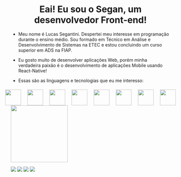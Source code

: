 <h1 align="center">Eai! Eu sou o Segan, um desenvolvedor Front-end!</h1>

- Meu nome é Lucas Segantini. Despertei meu interesse em programação durante o ensino médio. Sou formado em Técnico em Análise e Desenvolvimento de Sistemas na ETEC e estou concluindo um curso superior em ADS na FIAP.

- Eu gosto muito de desenvolver aplicações Web, porém minha verdadeira paixão é o desenvolvimento de aplicações Mobile usando React-Native!

- Essas são as linguagens e tecnologias que eu me interesso:

<div style="margin-top: 20px; display: flex; justify-content: center;">
  <img style="width: 50px; height: 50px; margin: 0 10px;" src="https://cdn.jsdelivr.net/gh/devicons/devicon@latest/icons/html5/html5-plain-wordmark.svg" />   
  <img style="width: 50px; height: 50px; margin: 0 10px;" src="https://cdn.jsdelivr.net/gh/devicons/devicon@latest/icons/css3/css3-plain-wordmark.svg" />
  <img style="width: 50px; height: 50px; margin: 0 10px;" src="https://cdn.jsdelivr.net/gh/devicons/devicon@latest/icons/tailwindcss/tailwindcss-original.svg" />        
  <img style="width: 50px; height: 50px; margin: 0 10px;" src="https://cdn.jsdelivr.net/gh/devicons/devicon@latest/icons/typescript/typescript-original.svg" />
  <img style="width: 50px; height: 50px; margin: 0 10px;" src="https://cdn.jsdelivr.net/gh/devicons/devicon@latest/icons/javascript/javascript-original.svg" />
  <img style="width: 50px; height: 50px; margin: 0 10px;" src="https://cdn.jsdelivr.net/gh/devicons/devicon@latest/icons/react/react-original.svg" />  
  <img style="width: 50px; height: 50px; margin: 0 10px;" src="https://cdn.jsdelivr.net/gh/devicons/devicon@latest/icons/nextjs/nextjs-original.svg" />
  <img style="width: 50px; height: 50px; margin: 0 10px;" src="https://cdn.jsdelivr.net/gh/devicons/devicon@latest/icons/figma/figma-original.svg" />
</div>

<div>
<a href="https://github.com/segans">
<img loading="lazy" height="180em" src="https://github-readme-stats.vercel.app/api/top-langs/?username=segans&layout=compact&langs_count=7&theme=dracula"/>
</div>

<div>

<a href="https://instagram.com/segantini_lucas" target="_blank"><img loading="lazy" src="https://img.shields.io/badge/-Instagram-%23E4405F?style=for-the-badge&logo=instagram&logoColor=white" target="_blank"></a>
<a href="https://www.twitch.tv/seu-usuário-aqui" target="_blank"><img loading="lazy" src="https://img.shields.io/badge/Twitch-9146FF?style=for-the-badge&logo=twitch&logoColor=white" target="_blank"></a>
<a href = "mailto:lucassegantini@live.com"><img loading="lazy" src="https://img.shields.io/badge/Gmail-D14836?style=for-the-badge&logo=gmail&logoColor=white" target="_blank"></a>
<a href="https://www.linkedin.com/in/lucassegantini/" target="_blank"><img loading="lazy" src="https://img.shields.io/badge/-LinkedIn-%230077B5?style=for-the-badge&logo=linkedin&logoColor=white" target="_blank"></a>   
</div>
